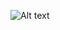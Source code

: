 ![Alt text](![Photographer](https://github.com/Usef-Ali/Photographer-web/assets/152383333/8ada6530-e373-4b4d-9671-849b8f4058b9)
)
